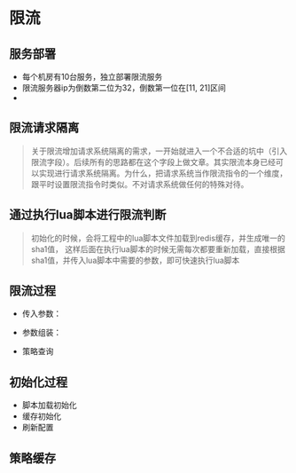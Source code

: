 # 限流

## 服务部署

- 每个机房有10台服务，独立部署限流服务
- 限流服务器ip为倒数第二位为32，倒数第一位在[11, 21]区间
-  


## 限流请求隔离

> 关于限流增加请求系统隔离的需求，一开始就进入一个不合适的坑中（引入限流字段）。后续所有的思路都在这个字段上做文章。其实限流本身已经可以实现进行请求系统隔离。为什么，把请求系统当作限流指令的一个维度，跟平时设置限流指令时类似。不对请求系统做任何的特殊对待。


## 通过执行lua脚本进行限流判断

> 初始化的时候，会将工程中的lua脚本文件加载到redis缓存，并生成唯一的sha1值，
这样后面在执行lua脚本的时候无需每次都要重新加载，直接根据sha1值，并传入lua脚本中需要的参数，即可快速执行lua脚本

## 限流过程

- 传入参数：

- 参数组装：

- 策略查询


## 初始化过程
- 脚本加载初始化
- 缓存初始化
- 刷新配置


## 策略缓存